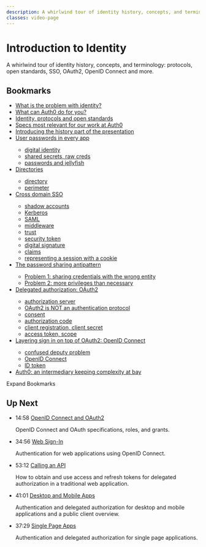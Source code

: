 ```yaml
---
description: A whirlwind tour of identity history, concepts, and terminology - protocols, open standards, SSO, OAuth2, OpenID Connect and more.
classes: video-page
---
```

# Introduction to Identity

A whirlwind tour of identity history, concepts, and terminology: protocols, open standards, SSO, OAuth2, OpenID Connect and more.

<div class="video-wrapper" data-video="pdlav16113"></div>

## Bookmarks

<div class="video-transcript video-bookmarks" id="wistia-video-bookmarks">
  <ul>
    <li><a href="#wistia_pdlav16113?time=32">What is the problem with identity?</a></li>
    <li><a href="#wistia_pdlav16113?time=255">What can Auth0 do for you?</a></li>
    <li><a href="#wistia_pdlav16113?time=352">Identity, protocols and open standards</a></li>
    <li><a href="#wistia_pdlav16113?time=485">Specs most relevant for our work at Auth0</a></li>
    <li><a href="#wistia_pdlav16113?time=540">Introducing the history part of the presentation</a></li>
    <li><a href="#wistia_pdlav16113?time=580">User passwords in every app</a></li>
    <ul>
      <li><a href="#wistia_pdlav16113?time=600">digital identity</a></li>
      <li><a href="#wistia_pdlav16113?time=722">shared secrets, raw creds</a></li>
      <li><a href="#wistia_pdlav16113?time=768">passwords and jellyfish</a></li>
    </ul>
    <li><a href="#wistia_pdlav16113?time=853">Directories</a></li>
    <ul>
      <li><a href="#wistia_pdlav16113?time=970">directory</a></li>
      <li><a href="#wistia_pdlav16113?time=1068">perimeter</a></li>
    </ul>
    <li><a href="#wistia_pdlav16113?time=1108">Cross domain SSO</a></li>
    <ul>
      <li><a href="#wistia_pdlav16113?time=1148">shadow accounts</a></li>
      <li><a href="#wistia_pdlav16113?time=1242">Kerberos</a></li>
      <li><a href="#wistia_pdlav16113?time=1260">SAML</a></li>
      <li><a href="#wistia_pdlav16113?time=1293">middleware</a></li>
      <li><a href="#wistia_pdlav16113?time=1346">trust</a></li>
      <li><a href="#wistia_pdlav16113?time=1552">security token</a></li>
      <li><a href="#wistia_pdlav16113?time=1571">digital signature</a></li>
      <li><a href="#wistia_pdlav16113?time=1630">claims</a></li>
      <li><a href="#wistia_pdlav16113?time=1757">representing a session with a cookie</a></li>
    </ul>
    <li><a href="#wistia_pdlav16113?time=1817">The password sharing antipattern</a></li>
    <ul>
      <li><a href="#wistia_pdlav16113?time=1948">Problem 1: sharing credentials with the wrong entity</a></li>
      <li><a href="#wistia_pdlav16113?time=1990">Problem 2: more privileges than necessary</a></li>
    </ul>  
    <li><a href="#wistia_pdlav16113?time=2048">Delegated authorization: OAuth2</a></li>
    <ul>
      <li><a href="#wistia_pdlav16113?time=2086">authorization server</a></li>
      <li><a href="#wistia_pdlav16113?time=2150">OAuth2 is NOT an authentication protocol</a></li>
      <li><a href="#wistia_pdlav16113?time=2209">consent</a></li>
      <li><a href="#wistia_pdlav16113?time=2234">authorization code</a></li>
      <li><a href="#wistia_pdlav16113?time=2257">client registration, client secret</a></li>
      <li><a href="#wistia_pdlav16113?time=2301">access token, scope</a></li>
    </ul>      
    <li><a href="#wistia_pdlav16113?time=2409">Layering sign in on top of OAuth2: OpenID Connect</a></li>
    <ul>
      <li><a href="#wistia_pdlav16113?time=2526">confused deputy problem</a></li>
      <li><a href="#wistia_pdlav16113?time=2627">OpenID Connect</a></li>
      <li><a href="#wistia_pdlav16113?time=2664">ID token</a></li>
    </ul>
    <li><a href="#wistia_pdlav16113?time=2753">Auth0: an intermediary keeping complexity at bay</a></li>
  </ul>

</div>

<div class="video-transcript-expand" onClick="(function() {
  $('.video-transcript').toggleClass('expanded');
  $('.video-transcript-expand i').attr('class', $('.video-transcript').hasClass('expanded') ? 'icon-budicon-462' : 'icon-budicon-460');
})()">Expand Bookmarks <i class="icon-budicon-460"></i></div>

## Up Next

<ul class="up-next">
  <li>
    <span class="video-time"><i class="icon icon-budicon-494"></i>14:58</span>
    <i class="video-icon icon icon-budicon-676"></i>
    <a href="/learn-identity/02-oidc-and-oauth">OpenID Connect and OAuth2</a>
    <p>OpenID Connect and OAuth specifications, roles, and grants.</p>
  </li>

  <li>
    <span class="video-time"><i class="icon icon-budicon-494"></i>34:56</span>
    <i class="video-icon icon icon-budicon-676"></i>
    <a href="/learn-identity/03-web-sign-in">Web Sign-In</a>
    <p>Authentication for web applications using OpenID Connect.</p>
  </li>

  <li>
    <span class="video-time"><i class="icon icon-budicon-494"></i>53:12</span>
    <i class="video-icon icon icon-budicon-676"></i>
    <a href="/learn-identity/04-calling-an-api">Calling an API</a>
    <p>How to obtain and use access and refresh tokens for delegated authorization in a traditional web application.</p>
  </li>

  <li>
    <span class="video-time"><i class="icon icon-budicon-494"></i>41:01</span>
    <i class="video-icon icon icon-budicon-676"></i>
    <a href="/learn-identity/05-desktop-and-mobile-apps">Desktop and Mobile Apps</a>
    <p>Authentication and delegated authorization for desktop and mobile applications and a public client overview.</p>
  </li>

  <li>
    <span class="video-time"><i class="icon icon-budicon-494"></i>37:29</span>
    <i class="video-icon icon icon-budicon-676"></i>
    <a href="/learn-identity/06-single-page-apps">Single Page Apps</a>
    <p>Authentication and delegated authorization for single page applications.</p>
  </li>
</ul>
